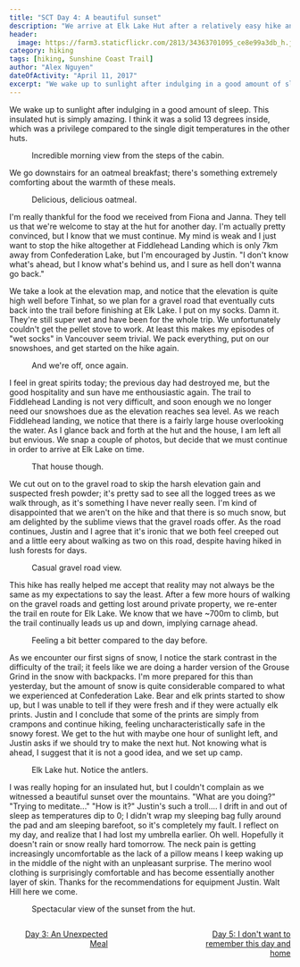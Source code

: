 ```yaml
---
title: "SCT Day 4: A beautiful sunset"
description: "We arrive at Elk Lake Hut after a relatively easy hike and detour"
header:
  image: https://farm3.staticflickr.com/2813/34363701095_ce8e99a3db_h.jpg
category: hiking
tags: [hiking, Sunshine Coast Trail]
author: "Alex Nguyen"
dateOfActivity: "April 11, 2017"
excerpt: "We wake up to sunlight after indulging in a good amount of sleep. This insulated hut is simply amazing. I think it was a solid 13 degrees inside, which was a privilege compared to the single digit temperatures in the other huts."
---
```


We wake up to sunlight after indulging in a good amount of sleep. This insulated hut is simply amazing. I think it was a solid 13 degrees inside, which was a privilege compared to the single digit temperatures in the other huts. 
<figure> 
  <img data-original="https://farm3.staticflickr.com/2847/34363701935_5f4b99014b_h.jpg" data-action="zoom" class="inline-image"/>
  <figcaption>Incredible morning view from the steps of the cabin.</figcaption>
</figure>
We go downstairs for an oatmeal breakfast; there's something extremely comforting about the warmth of these meals. 
<figure> 
  <img data-original="https://farm3.staticflickr.com/2873/34322271476_f06cddc006_h.jpg" data-action="zoom" class="inline-image"/>
  <figcaption>Delicious, delicious oatmeal.</figcaption>
</figure>
I'm really thankful for the food we received from Fiona and Janna. They tell us that we're welcome to stay at the hut for another day. I'm actually pretty convinced, but I know that we must continue. My mind is weak and I just want to stop the hike altogether at Fiddlehead Landing which is only 7km away from Confederation Lake, but I'm encouraged by Justin. "I don't know what's ahead, but I know what's behind us, and I sure as hell don't wanna go back." 

We take a look at the elevation map, and notice that the elevation is quite high well before Tinhat, so we plan for a gravel road that eventually cuts back into the trail before finishing at Elk Lake. I put on my socks. Damn it. They're still super wet and have been for the whole trip. We unfortunately couldn't get the pellet stove to work. At least this makes my episodes of "wet socks" in Vancouver seem trivial. We pack everything, put on our snowshoes, and get started on the hike again. 
<figure> 
  <img data-original="https://farm3.staticflickr.com/2813/34363701095_ce8e99a3db_h.jpg" data-action="zoom" class="inline-image"/>
  <figcaption>And we're off, once again.</figcaption>
</figure>
I feel in great spirits today; the previous day had destroyed me, but the good hospitality and sun have me enthousiastic again. The trail to Fiddlehead Landing is not very difficult, and soon enough we no longer need our snowshoes due as the elevation reaches sea level. As we reach Fiddlehead landing, we notice that there is a fairly large house overlooking the water. As I glance back and forth at the hut and the house, I am left all but envious. We snap a couple of photos, but decide that we must continue in order to arrive at Elk Lake on time. 
<figure> 
  <img data-original="https://farm5.staticflickr.com/4194/33741034454_fa53b437cd_h.jpg" data-action="zoom" class="inline-image"/>
  <figcaption>That house though.</figcaption>
</figure>
We cut out on to the gravel road to skip the harsh elevation gain and suspected fresh powder; it's pretty sad to see all the logged trees as we walk through, as it's something I have never really seen. I'm kind of disappointed that we aren't on the hike and that there is so much snow, but am delighted by the sublime views that the gravel roads offer. As the road continues, Justin and I agree that it's ironic that we both feel creeped out and a little eery about walking as two on this road, despite having hiked in lush forests for days.
<figure> 
  <img data-original="https://farm5.staticflickr.com/4194/34422163962_4005ede8d5_h.jpg" data-action="zoom" class="inline-image"/>
  <figcaption>Casual gravel road view.</figcaption>
</figure>
This hike has really helped me accept that reality may not always be the same as my expectations to say the least. After a few more hours of walking on the gravel roads and getting lost around private property, we re-enter the trail en route for Elk Lake. We know that we have ~700m to climb, but the trail continually leads us up and down, implying carnage ahead. 
<figure> 
  <img data-original="https://farm5.staticflickr.com/4185/34422163862_4037c3e4a4_h.jpg" data-action="zoom" class="inline-image"/>
  <figcaption>Feeling a bit better compared to the day before.</figcaption>
</figure>
As we encounter our first signs of snow, I notice the stark contrast in the difficulty of the trail; it feels like we are doing a harder version of the Grouse Grind in the snow with backpacks. I'm more prepared for this than yesterday, but the amount of snow is quite considerable compared to what we experienced at Confederation Lake. Bear and elk prints started to show up, but I was unable to tell if they were fresh and if they were actually elk prints. Justin and I conclude that some of the prints are simply from crampons and continue hiking, feeling uncharacteristically safe in the snowy forest. We get to the hut with maybe one hour of sunlight left, and Justin asks if we should try to make the next hut. Not knowing what is ahead, I suggest that it is not a good idea, and we set up camp. 
<figure> 
  <img data-original="https://farm5.staticflickr.com/4168/33741034064_70400533e0_h.jpg" data-action="zoom" class="inline-image"/>
  <figcaption>Elk Lake hut. Notice the antlers.</figcaption>
</figure>
I was really hoping for an insulated hut, but I couldn't complain as we witnessed a beautiful sunset over the mountains. "What are you doing?" "Trying to meditate..." "How is it?" Justin's such a troll.... I drift in and out of sleep as temperatures dip to 0; I didn't wrap my sleeping bag fully around the pad and am sleeping barefoot, so it's completely my fault. I reflect on my day, and realize that I had lost my umbrella earlier. Oh well. Hopefully it doesn't rain or snow really hard tomorrow. The neck pain is getting increasingly uncomfortable as the lack of a pillow means I keep waking up in the middle of the night with an unpleasant surprise. The merino wool clothing is surprisingly comfortable and has become essentially another layer of skin. Thanks for the recommendations for equipment Justin. Walt Hill here we come.
<figure> 
  <img data-original="https://farm5.staticflickr.com/4161/33741033704_3d355760f7_h.jpg" data-action="zoom" class="inline-image"/>
  <figcaption>Spectacular view of the sunset from the hut.</figcaption>
</figure>

<div> 
  <div style="float: left; margin: 0; max-width:35%"><p style="text-align: right;"><a href="https://bestcoasttrail.github.io/hiking/Sunshine-Coast-Trail-Day-3-An-Unexpected-Meal/"><i class="fa fa-long-arrow-left" aria-hidden="true"></i> Day 3: An Unexpected Meal </a></p></div>
  <div style="float: right; max-width:35%"><p style="text-align: right;"><a href="https://bestcoasttrail.github.io/hiking/Sunshine-Coast-Trail-Day-5-and-6-Knee-Deep-In-Snow/">Day 5: I don't want to remember this day and home <i class="fa fa-long-arrow-right" aria-hidden="true"></i></a></p></div>
</div>


